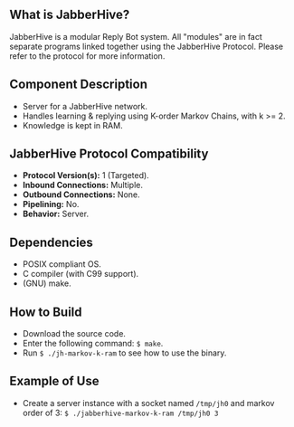 ## What is JabberHive?
JabberHive is a modular Reply Bot system. All "modules" are in fact separate
programs linked together using the JabberHive Protocol. Please refer to the
protocol for more information.

## Component Description
* Server for a JabberHive network.
* Handles learning & replying using K-order Markov Chains, with k >= 2.
* Knowledge is kept in RAM.

## JabberHive Protocol Compatibility
* **Protocol Version(s):** 1 (Targeted).
* **Inbound Connections:** Multiple.
* **Outbound Connections:** None.
* **Pipelining:** No.
* **Behavior:** Server.

## Dependencies
- POSIX compliant OS.
- C compiler (with C99 support).
- (GNU) make.

## How to Build
* Download the source code.
* Enter the following command: ``$ make``.
* Run ``$ ./jh-markov-k-ram`` to see how to use the binary.

## Example of Use
* Create a server instance with a socket named ``/tmp/jh0`` and markov order of
   3: ``$ ./jabberhive-markov-k-ram /tmp/jh0 3``
